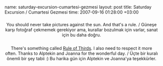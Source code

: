 name: saturday-excursion-cumartesi-gezmesi
layout: post
title: Saturday Excursion / Cumartesi Gezmesi
time: 2007-09-16 01:28:00 +03:00

<center><a href="http://2.bp.blogspot.com/_AZvuJ9kmERM/RuxdPRti7UI/AAAAAAAAAJM/xt649Jj6Rio/s1600-h/DSCN0637_1.JPG"><img style="display:block; margin:0px auto 10px; text-align:center;cursor:pointer; cursor:hand;" src="http://2.bp.blogspot.com/_AZvuJ9kmERM/RuxdPRti7UI/AAAAAAAAAJM/xt649Jj6Rio/s400/DSCN0637_1.JPG" border="0" alt=""id="BLOGGER_PHOTO_ID_5110562194192526658" /></a>You should never take pictures against the sun. And that's a rule. / Güneşe karşı fotoğraf çekmemek gerekiyor ama, kurallar bozulmak için varlar, sanat için bu daha doğru.<br /><br /><a href="http://2.bp.blogspot.com/_AZvuJ9kmERM/RuxdQRti7VI/AAAAAAAAAJU/38eXgGzL6ik/s1600-h/DSCN0639.JPG"><img style="display:block; margin:0px auto 10px; text-align:center;cursor:pointer; cursor:hand;" src="http://2.bp.blogspot.com/_AZvuJ9kmERM/RuxdQRti7VI/AAAAAAAAAJU/38eXgGzL6ik/s400/DSCN0639.JPG" border="0" alt=""id="BLOGGER_PHOTO_ID_5110562211372395858" /></a>There's something called <a href="http://en.wikipedia.org/wiki/Rule_of_thirds">Rule of Thirds</a>. I also need to respect it more often. Thanks to Alptekin and Joanna for the wonderful day. / Üçte bir kuralı önemli bir şey tabii :) Bu harika gün için Alptekin ve Joanna'ya teşekkürler.<br /></center>

